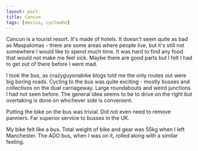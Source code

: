 ```yaml
---
layout: post
title: Cancun
tags: [mexico, cyclewho]
---
```


Cancun is a tourist resort. It's made of hotels. It doesn't seem quite as bad
as Maspalomas - there are some areas where people live, but it's still not
somewhere I would like to spend much time. It was hard to find any food that
would not make me feel sick. Maybe there are good parts but I felt I had to
get out of there before I went mad.

I took the bus, as crazyguyonabike blogs told me the only routes out were big
boring roads. Cycling to the bus was quite exciting - mostly busses and
collectivos on the dual carriageway. Large roundabouts and weird junctions I
had not seen before. The general idea seems to be to drive on the right but
overtaking is done on whichever side is convenient.

Putting the bike on the bus was trivial. Did not even need to remove
panniers. Far superior service to busses in the UK.

My bike felt like a bus. Total weight of bike and gear was 55kg when I left
Manchester. The ADO bus, when I was on it, rolled along with a similar
feeling.